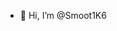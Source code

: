 - 👋 Hi, I’m @Smoot1K6


<!---
Smoot1K6/Smoot1K6 is a ✨ special ✨ repository because its `README.md` (this file) appears on your GitHub profile.
You can click the Preview link to take a look at your changes.
--->
